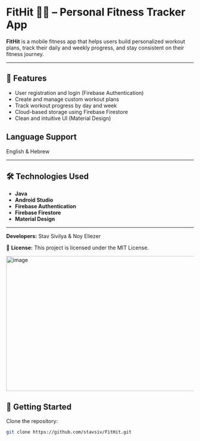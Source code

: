 # FitHit 🏋️‍♀️ – Personal Fitness Tracker App

**FitHit** is a mobile fitness app that helps users build personalized workout plans, track their daily and weekly progress, and stay consistent on their fitness journey.

---

## 📱 Features

- User registration and login (Firebase Authentication)
- Create and manage custom workout plans
- Track workout progress by day and week
- Cloud-based storage using Firebase Firestore
- Clean and intuitive UI (Material Design)

## Language Support
English & Hebrew

---

## 🛠️ Technologies Used

- **Java**
- **Android Studio**
- **Firebase Authentication**
- **Firebase Firestore**
- **Material Design**

---

**Developers:**
Stav Sivilya & Noy Eliezer

📄 **License:**
This project is licensed under the MIT License.

<img width="663" height="362" alt="image" src="https://github.com/user-attachments/assets/a794e676-4c7c-4f3a-ae08-3a39605b9d09" />

## 🚀 Getting Started

Clone the repository:
   ```bash
   git clone https://github.com/stavsiv/FitHit.git
